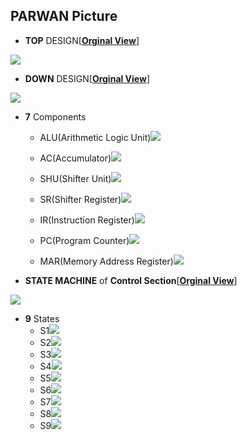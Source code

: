 ## PARWAN Picture

- **TOP** DESIGN[[**Orginal View**](https://raw.githubusercontent.com/aleen42/PersonalWiki/master/Embedded_System/PARWAN/PARWAN_DESIGN\(top%20design\).png)]

<a href="https://raw.githubusercontent.com/aleen42/PersonalWiki/master/Embedded_System/PARWAN/PARWAN_DESIGN(top%20design).png" target="_blank" alt="PARWAN_TOP_DESIGN" title="點擊原圖"><img src="./PARWAN_DESIGN(top design).png"></a>

- **DOWN** DESIGN[[**Orginal View**](https://raw.githubusercontent.com/aleen42/PersonalWiki/master/Embedded_System/PARWAN/PARWAN_DESIGN.png)]

<a href="https://raw.githubusercontent.com/aleen42/PersonalWiki/master/Embedded_System/PARWAN/PARWAN_DESIGN.png" target="_blank" alt="PARWAN_DOWN_DESIGN" title="點擊原圖"><img src="./PARWAN_DESIGN.png"></a>

- **7** Components
	- ALU(Arithmetic Logic Unit)<a href="https://raw.githubusercontent.com/aleen42/PersonalWiki/master/Embedded_System/PARWAN/ALU.png" target="_blank" alt="PARWAN_ALU" title="點擊原圖"><img src="./ALU.png"></a>

	- AC(Accumulator)<a href="https://raw.githubusercontent.com/aleen42/PersonalWiki/master/Embedded_System/PARWAN/AC.png" target="_blank" alt="PARWAN_AC" title="點擊原圖"><img src="./AC.png"></a>

	- SHU(Shifter Unit)<a href="https://raw.githubusercontent.com/aleen42/PersonalWiki/master/Embedded_System/PARWAN/SHU.png" target="_blank" alt="PARWAN_SHU" title="點擊原圖"><img src="./SHU.png"></a> 

	- SR(Shifter Register)<a href="https://raw.githubusercontent.com/aleen42/PersonalWiki/master/Embedded_System/PARWAN/SR.png" target="_blank" alt="PARWAN_SR" title="點擊原圖"><img src="./SR.png"></a> 

	- IR(Instruction Register)<a href="https://raw.githubusercontent.com/aleen42/PersonalWiki/master/Embedded_System/PARWAN/IR.png" target="_blank" alt="PARWAN_IR" title="點擊原圖"><img src="./IR.png"></a> 

	- PC(Program Counter)<a href="https://raw.githubusercontent.com/aleen42/PersonalWiki/master/Embedded_System/PARWAN/PC.png" target="_blank" alt="PARWAN_PC" title="點擊原圖"><img src="./PC.png"></a> 

	- MAR(Memory Address Register)<a href="https://raw.githubusercontent.com/aleen42/PersonalWiki/master/Embedded_System/PARWAN/MAR.png" target="_blank" alt="PARWAN_MAR" title="點擊原圖"><img src="./MAR.png"></a> 

- **STATE MACHINE** of **Control Section**[[**Orginal View**](https://raw.githubusercontent.com/aleen42/PersonalWiki/master/Embedded_System/PARWAN/Control_Section.png)]

<a href="https://raw.githubusercontent.com/aleen42/PersonalWiki/master/Embedded_System/PARWAN/Control_Section.png" target="_blank" alt="STATE_MACHINE_OF_CONTROL_SECTION" title="點擊原圖"><img src="./Control_Section.png"></a>

- **9** States
	- S1<a href="https://raw.githubusercontent.com/aleen42/PersonalWiki/master/Embedded_System/PARWAN/S1.png" target="_blank" alt="PARWAN_S1" title="點擊原圖"><img src="./S1.png"></a>
	- S2<a href="https://raw.githubusercontent.com/aleen42/PersonalWiki/master/Embedded_System/PARWAN/S2.png" target="_blank" alt="PARWAN_S2" title="點擊原圖"><img src="./S2.png"></a>
	- S3<a href="https://raw.githubusercontent.com/aleen42/PersonalWiki/master/Embedded_System/PARWAN/S3.png" target="_blank" alt="PARWAN_S3" title="點擊原圖"><img src="./S3.png"></a>
	- S4<a href="https://raw.githubusercontent.com/aleen42/PersonalWiki/master/Embedded_System/PARWAN/S4.png" target="_blank" alt="PARWAN_S4" title="點擊原圖"><img src="./S4.png"></a>
	- S5<a href="https://raw.githubusercontent.com/aleen42/PersonalWiki/master/Embedded_System/PARWAN/S5.png" target="_blank" alt="PARWAN_S5" title="點擊原圖"><img src="./S5.png"></a>
	- S6<a href="https://raw.githubusercontent.com/aleen42/PersonalWiki/master/Embedded_System/PARWAN/S6.png" target="_blank" alt="PARWAN_S6" title="點擊原圖"><img src="./S6.png"></a>
	- S7<a href="https://raw.githubusercontent.com/aleen42/PersonalWiki/master/Embedded_System/PARWAN/S7.png" target="_blank" alt="PARWAN_S7" title="點擊原圖"><img src="./S7.png"></a>
	- S8<a href="https://raw.githubusercontent.com/aleen42/PersonalWiki/master/Embedded_System/PARWAN/S8.png" target="_blank" alt="PARWAN_S8" title="點擊原圖"><img src="./S8.png"></a>
	- S9<a href="https://raw.githubusercontent.com/aleen42/PersonalWiki/master/Embedded_System/PARWAN/S9.png" target="_blank" alt="PARWAN_S9" title="點擊原圖"><img src="./S9.png"></a>
